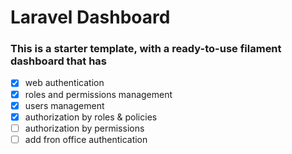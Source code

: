 # Laravel Dashboard

### This is a starter template, with a ready-to-use filament dashboard that has 
- [x] web authentication
- [x] roles and permissions management
- [x] users management
- [x] authorization by roles & policies
- [ ] authorization by permissions
- [ ] add fron office authentication
